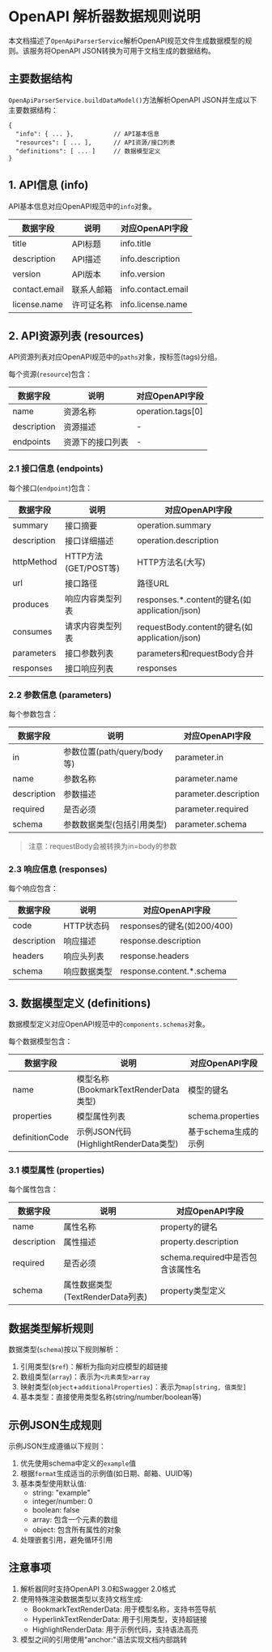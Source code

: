 # OpenAPI 解析器数据规则说明

本文档描述了`OpenApiParserService`解析OpenAPI规范文件生成数据模型的规则。该服务将OpenAPI JSON转换为可用于文档生成的数据结构。

## 主要数据结构

`OpenApiParserService.buildDataModel()`方法解析OpenAPI JSON并生成以下主要数据结构：

```
{
  "info": { ... },           // API基本信息
  "resources": [ ... ],      // API资源/接口列表
  "definitions": [ ... ]     // 数据模型定义
}
```

## 1. API信息 (info)

API基本信息对应OpenAPI规范中的`info`对象。

| 数据字段 | 说明 | 对应OpenAPI字段 |
|---------|------|----------------|
| title | API标题 | info.title |
| description | API描述 | info.description |
| version | API版本 | info.version |
| contact.email | 联系人邮箱 | info.contact.email |
| license.name | 许可证名称 | info.license.name |

## 2. API资源列表 (resources)

API资源列表对应OpenAPI规范中的`paths`对象，按标签(tags)分组。

每个资源(`resource`)包含：

| 数据字段 | 说明 | 对应OpenAPI字段 |
|---------|------|----------------|
| name | 资源名称 | operation.tags[0] |
| description | 资源描述 | - |
| endpoints | 资源下的接口列表 | - |

### 2.1 接口信息 (endpoints)

每个接口(`endpoint`)包含：

| 数据字段 | 说明 | 对应OpenAPI字段 |
|---------|------|----------------|
| summary | 接口摘要 | operation.summary |
| description | 接口详细描述 | operation.description |
| httpMethod | HTTP方法(GET/POST等) | HTTP方法名(大写) |
| url | 接口路径 | 路径URL |
| produces | 响应内容类型列表 | responses.*.content的键名(如application/json) |
| consumes | 请求内容类型列表 | requestBody.content的键名(如application/json) |
| parameters | 接口参数列表 | parameters和requestBody合并 |
| responses | 接口响应列表 | responses |

### 2.2 参数信息 (parameters)

每个参数包含：

| 数据字段 | 说明 | 对应OpenAPI字段 |
|---------|------|----------------|
| in | 参数位置(path/query/body等) | parameter.in |
| name | 参数名称 | parameter.name |
| description | 参数描述 | parameter.description |
| required | 是否必须 | parameter.required |
| schema | 参数数据类型(包括引用类型) | parameter.schema |

> 注意：requestBody会被转换为in=body的参数

### 2.3 响应信息 (responses)

每个响应包含：

| 数据字段 | 说明 | 对应OpenAPI字段 |
|---------|------|----------------|
| code | HTTP状态码 | responses的键名(如200/400) |
| description | 响应描述 | response.description |
| headers | 响应头列表 | response.headers |
| schema | 响应数据类型 | response.content.*.schema |

## 3. 数据模型定义 (definitions)

数据模型定义对应OpenAPI规范中的`components.schemas`对象。

每个数据模型包含：

| 数据字段 | 说明 | 对应OpenAPI字段 |
|---------|------|----------------|
| name | 模型名称(BookmarkTextRenderData类型) | 模型的键名 |
| properties | 模型属性列表 | schema.properties |
| definitionCode | 示例JSON代码(HighlightRenderData类型) | 基于schema生成的示例 |

### 3.1 模型属性 (properties)

每个属性包含：

| 数据字段 | 说明 | 对应OpenAPI字段 |
|---------|------|----------------|
| name | 属性名称 | property的键名 |
| description | 属性描述 | property.description |
| required | 是否必须 | schema.required中是否包含该属性名 |
| schema | 属性数据类型(TextRenderData列表) | property类型定义 |

## 数据类型解析规则

数据类型(`schema`)按以下规则解析：

1. 引用类型(`$ref`)：解析为指向对应模型的超链接
2. 数组类型(`array`)：表示为`<元素类型>array`
3. 映射类型(`object`+`additionalProperties`)：表示为`map[string, 值类型]`
4. 基本类型：直接使用类型名称(string/number/boolean等)

## 示例JSON生成规则

示例JSON生成遵循以下规则：

1. 优先使用schema中定义的`example`值
2. 根据`format`生成适当的示例值(如日期、邮箱、UUID等)
3. 基本类型使用默认值:
   - string: "example"
   - integer/number: 0
   - boolean: false
   - array: 包含一个元素的数组
   - object: 包含所有属性的对象
4. 处理嵌套引用，避免循环引用

## 注意事项

1. 解析器同时支持OpenAPI 3.0和Swagger 2.0格式
2. 使用特殊渲染数据类型以支持文档生成:
   - BookmarkTextRenderData: 用于模型名称，支持书签导航
   - HyperlinkTextRenderData: 用于引用类型，支持超链接
   - HighlightRenderData: 用于示例代码，支持语法高亮
3. 模型之间的引用使用"anchor:"语法实现文档内部跳转 